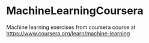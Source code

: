# MachineLearningCoursera
Machine learning exercises from coursera course at https://www.coursera.org/learn/machine-learning
